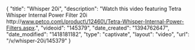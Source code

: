 {
    "title": "Whisper 20i",
    "description": "Watch this video featuring Tetra Whisper Internal Power Filter 20i http:\/\/www.petco.com\/product\/12460\/Tetra-Whisper-Internal-Power-Filters.aspx.",
    "videoid": "145379",
    "date_created": "1394762647",
    "date_modified": "1418181182",
    "type": "captivate",
    "layout": "video",
    "url": "\/v\/whisper-20i\/145379"
}